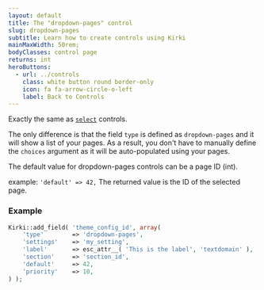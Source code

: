 ```yaml
---
layout: default
title: The "dropdown-pages" control
slug: dropdown-pages
subtitle: Learn how to create controls using Kirki
mainMaxWidth: 50rem;
bodyClasses: control page
returns: int
heroButtons:
  - url: ../controls
    class: white button round border-only
    icon: fa fa-arrow-circle-o-left
    label: Back to Controls
---
```


Exactly the same as [`select`](select) controls.

The only difference is that the field `type` is defined as `dropdown-pages` and it will show a list of your pages. As a result, you don't have to manually define the `choices` argument as it will be auto-populated using your pages.

The default value for dropdown-pages controls can be a page ID (int).

example: `'default' => 42,`
The returned value is the ID of the selected page.

### Example

```php
Kirki::add_field( 'theme_config_id', array(
	'type'        => 'dropdown-pages',
	'settings'    => 'my_setting',
	'label'       => esc_attr__( 'This is the label', 'textdomain' ),
	'section'     => 'section_id',
	'default'     => 42,
	'priority'    => 10,
) );
```

